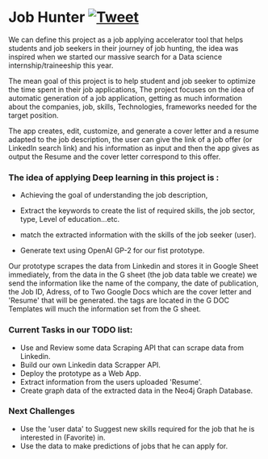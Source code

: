 # Job Hunter [![Tweet](https://img.shields.io/twitter/url/http/shields.io.svg?style=social)](https://twitter.com/intent/tweet?text=url=www.job-hunter.io&via=Job-hunter=bootstrap,design,templates,blocks,developers)

We can define this project as a job applying accelerator tool that helps students and job seekers in their journey of job hunting, the idea was inspired when we started our massive search for a Data science internship/traineeship this year.

The mean goal of this project is to help student and job seeker to optimize the time spent in their job applications, The project focuses on the idea of automatic generation of a job application, getting as much information about the companies, job, skills, Technologies, frameworks needed for the target position.

The app creates, edit, customize, and generate a cover letter and a resume adapted to the job description, the user can give the link of a job offer (or LinkedIn search link) and his information as input and then the app gives as output the Resume and the cover letter correspond to this offer. 

### The idea of applying Deep learning in this project is :
            
- Achieving the goal of understanding the job description, 
            
- Extract the keywords to create the list of required skills, the job sector, type, Level of education...etc. 
            
- match the extracted information with the skills of the job seeker (user).
            
- Generate text using OpenAI GP-2 for our fist prototype.

Our prototype scrapes the data from Linkedin and stores it in Google Sheet immediately, from the data in the G sheet (the job data table we create) we send the information like the name of the company, the date of publication, the Job ID, Adress, of to Two Google Docs which are the cover letter and 'Resume' that will be generated. the tags are located in the G DOC Templates will much the information set from the G sheet.


### Current Tasks in our TODO list: 
-  Use and Review some data Scraping API that can scrape data from Linkedin.
-  Build our own Linkedin data Scrapper API.
-  Deploy the prototype as a Web App.
-  Extract information from the users uploaded 'Resume'.         
-  Create graph data of the extracted data in the Neo4j Graph Database.


### Next Challenges 
- Use the 'user data' to Suggest new skills required for the job that he is interested in (Favorite) in.
- Use the data to make predictions of jobs that he can apply for.
